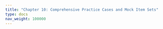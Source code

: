 ```yaml
---
title: "Chapter 10: Comprehensive Practice Cases and Mock Item Sets"
type: docs
nav_weight: 100000
---
```

